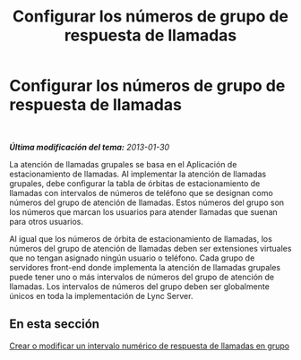 ﻿---
title: Configurar los números de grupo de respuesta de llamadas
TOCTitle: Configurar los números de grupo de respuesta de llamadas
ms:assetid: 5cc67f0b-d70d-446a-8db1-befda8671121
ms:mtpsurl: https://technet.microsoft.com/es-es/library/JJ945631(v=OCS.15)
ms:contentKeyID: 52061645
ms.date: 01/07/2017
mtps_version: v=OCS.15
ms.translationtype: HT
---

# Configurar los números de grupo de respuesta de llamadas

 

_**Última modificación del tema:** 2013-01-30_

La atención de llamadas grupales se basa en el Aplicación de estacionamiento de llamadas. Al implementar la atención de llamadas grupales, debe configurar la tabla de órbitas de estacionamiento de llamadas con intervalos de números de teléfono que se designan como números del grupo de atención de llamadas. Estos números del grupo son los números que marcan los usuarios para atender llamadas que suenan para otros usuarios.

Al igual que los números de órbita de estacionamiento de llamadas, los números del grupo de atención de llamadas deben ser extensiones virtuales que no tengan asignado ningún usuario o teléfono. Cada grupo de servidores front-end donde implementa la atención de llamadas grupales puede tener uno o más intervalos de números del grupo de atención de llamadas. Los intervalos de números del grupo deben ser globalmente únicos en toda la implementación de Lync Server.

## En esta sección

[Crear o modificar un intervalo numérico de respuesta de llamadas en grupo](lync-server-2013-create-or-modify-a-group-call-pickup-number-range.md)

